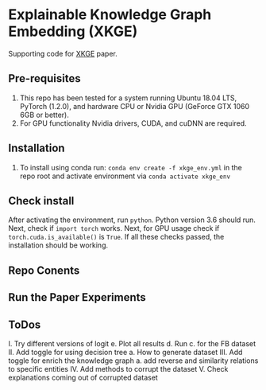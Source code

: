 # Explainable Knowledge Graph Embedding (XKGE)
Supporting code for [XKGE]() paper.

## Pre-requisites
1. This repo has been tested for a system running Ubuntu 18.04 LTS, PyTorch (1.2.0), and 
hardware CPU or Nvidia GPU (GeForce GTX 1060 6GB or better).
2. For GPU functionality Nvidia drivers, CUDA, and cuDNN are required.

## Installation
1. To install using conda run: `conda env create -f xkge_env.yml` in the repo root and activate
environment via `conda activate xkge_env`

## Check install
After activating the environment, run `python`. Python version 3.6 should run. Next, check if `import torch` works.
Next, for GPU usage check if `torch.cuda.is_available()` is `True`. If all these checks passed, the installation should
be working.

## Repo Conents

    
## Run the Paper Experiments


## ToDos
I. Try different versions of logit
    e. Plot all results
    d. Run c. for the FB dataset
II. Add toggle for using decision tree
    a. How to generate dataset
III. Add toggle for enrich the knowledge graph
    a. add reverse and similarity relations to specific entities
IV. Add methods to corrupt the dataset
V. Check explanations coming out of corrupted dataset